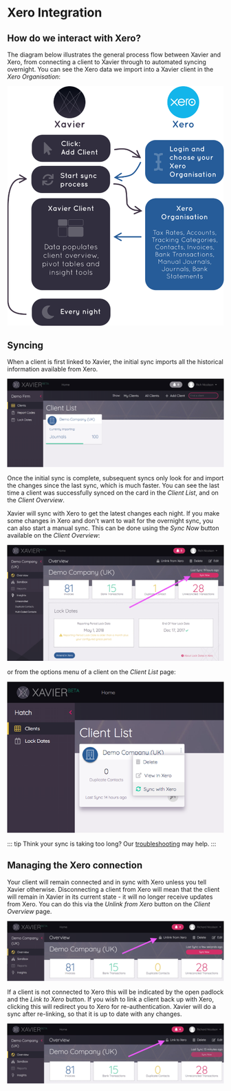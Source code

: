 # Xero Integration

## How do we interact with Xero?
The diagram below illustrates the general process flow between Xavier and Xero, from connecting a client to Xavier through
to automated syncing overnight. You can see the Xero data we import into a Xavier client in the *Xero Organisation*:

![Xero Integration](./images/xero-relation-diagram.svg)

## Syncing 
When a client is first linked to Xavier, the initial sync imports all the historical information available from Xero.

![Initial client sync](./images/initial-client-sync.png)

Once the initial sync is complete, subsequent syncs only look for and import the changes since the last sync, which is 
much faster. You can see the last time a client was successfully synced on the card in the *Client List*, and on the 
*Client Overview*.

Xavier will sync with Xero to get the latest changes each night. If you make some changes in Xero and don't want to wait
for the overnight sync, you can also start a manual sync. This can be done using the *Sync Now* button available 
on the *Client Overview*:

![Sync Now Overview](./images/sync-now.png)

or from the options menu of a client on the *Client List* page:

![Sync With Xero Client List](./images/sync-with-xero-list.png) 

::: tip
Think your sync is taking too long? Our [troubleshooting](/troubleshooting.md#slow-client-syncing) may help.
:::

## Managing the Xero connection
Your client will remain connected and in sync with Xero unless you tell Xavier otherwise. Disconnecting a client from 
Xero will mean that the client will remain in Xavier in its current state - it will no longer receive updates from Xero.
You can do this via the *Unlink from Xero* button on the *Client Overview* page.

![Unlink From Xero](./images/unlink-from-xero.png)

If a client is not connected to Xero this will be indicated by the open padlock and the *Link to Xero* button.
If you wish to link a client back up with Xero, clicking this will redirect you to Xero for re-authentication. Xavier 
will do a sync after re-linking, so that it is up to date with any changes.

![Reconnect To Xero](./images/reconnect-to-xero.png)

 